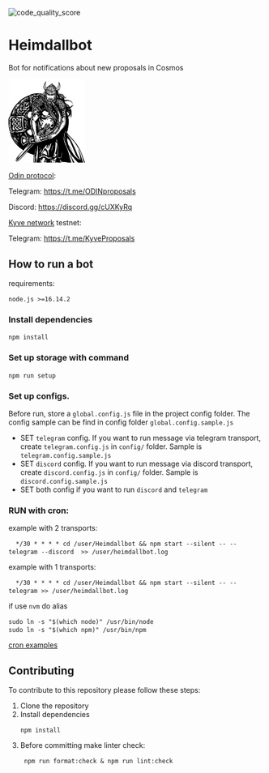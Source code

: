 ![code_quality_score](https://api.codiga.io/project/33110/score/svg)

# Heimdallbot
Bot for notifications about new proposals in Cosmos

<img src="heimdall.png" width="30%">

[Odin protocol](https://odinprotocol.io/):

Telegram: https://t.me/ODINproposals

Discord: https://discord.gg/cUXKyRq

[Kyve network](https://kyve.network/) testnet: 

Telegram: https://t.me/KyveProposals

## How to run a bot

requirements:
``` 
node.js >=16.14.2
```

### Install dependencies

```
npm install
```
### Set up storage with command
```
npm run setup  
```
### Set up configs.

Before run, store a `global.config.js` file in the project config folder. The config sample can be find in config folder `global.config.sample.js`
- SET `telegram` config.
If you want to run message via telegram transport, create  `telegram.config.js` in `config/` folder. Sample is `telegram.config.sample.js`
- SET `discord` config. If you want to run message via discord transport, create  `discord.config.js` in `config/` folder. Sample is `discord.config.sample.js`
- SET both config if you want to run `discord` and `telegram`


### RUN with cron:

example with 2 transports:
```
  */30 * * * * cd /user/Heimdallbot && npm start --silent -- --telegram --discord  >> /user/heimdallbot.log
```
example with 1 transports:
```
  */30 * * * * cd /user/Heimdallbot && npm start --silent -- --telegram >> /user/heimdallbot.log
```

if use `nvm` do alias 

```
sudo ln -s "$(which node)" /usr/bin/node
sudo ln -s "$(which npm)" /usr/bin/npm
```
[cron examples](https://crontab.guru/examples.html)


## Contributing

To contribute to this repository please follow these steps:

1. Clone the repository
2. Install dependencies
    ```
    npm install
    ```
3. Before committing make linter check:
    ```
     npm run format:check & npm run lint:check
    ```

